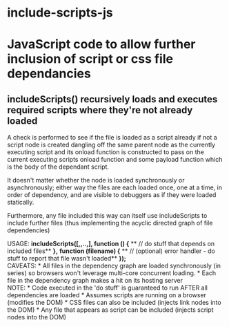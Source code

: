 # include-scripts-js
JavaScript code to allow further inclusion of script or css file dependancies
=============================================================================  
includeScripts() recursively loads and executes required scripts where they're not already loaded
-------------------------------------------------------------------------------------------------  

A check is performed to see if the file is loaded as a script already
if not a script node is created dangling off the same parent node as the currently executing script
and its onload function is constructed to pass on the current executing scripts onload function 
and some payload function which is the body of the dependant script.

It doesn't matter whether the node is loaded synchronously or asynchronously; either way the files
are each loaded once, one at a time, in order of dependency, and are visible to debuggers as if they were
loaded statically.

Furthermore, any file included this way can itself use includeScripts to include further files (thus 
implementing the acyclic directed graph of file dependencies)

USAGE:  **includeScripts([<file>,<file>,..,<file>], function () {**
        **    // do stuff that depends on included files**
        **},**
        **function (filename) {**
        **    // (optional) error handler - do stuff to report that file <filename> wasn't loaded**
        **});**  
CAVEATS:  * All files in the dependency graph are loaded synchronously (in series) so browsers won't leverage
            multi-core concurrent loading.
          * Each file in the dependency graph makes a hit on its hosting server    
NOTE:     * Code executed in the 'do stuff' is guaranteed to run AFTER all dependencies are loaded
          * Assumes scripts are running on a browser (modifies the DOM)
          * CSS files can also be included (injects link nodes into the DOM)
          * Any file that appears as script can be included (injects script nodes into the DOM)
